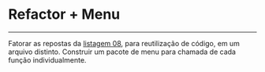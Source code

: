 # Refactor + Menu

---

Fatorar as repostas da [listagem 08](listage_008.md), para reutilização de código, em um arquivo distinto.
Construir um pacote de menu para chamada de cada função individualmente.
